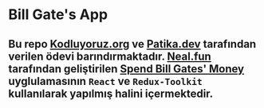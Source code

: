 # Bill Gate's App

## Bu repo [Kodluyoruz.org](https://kodluyoruz.org) ve [Patika.dev](https://patika.dev/tr) tarafından verilen ödevi barındırmaktadır. [Neal.fun](https://neal.fun/) tarafından geliştirilen [Spend Bill Gates' Money](https://neal.fun/spend/) uyglulamasının `React` ve `Redux-Toolkit` kullanılarak yapılmış halini içermektedir.
